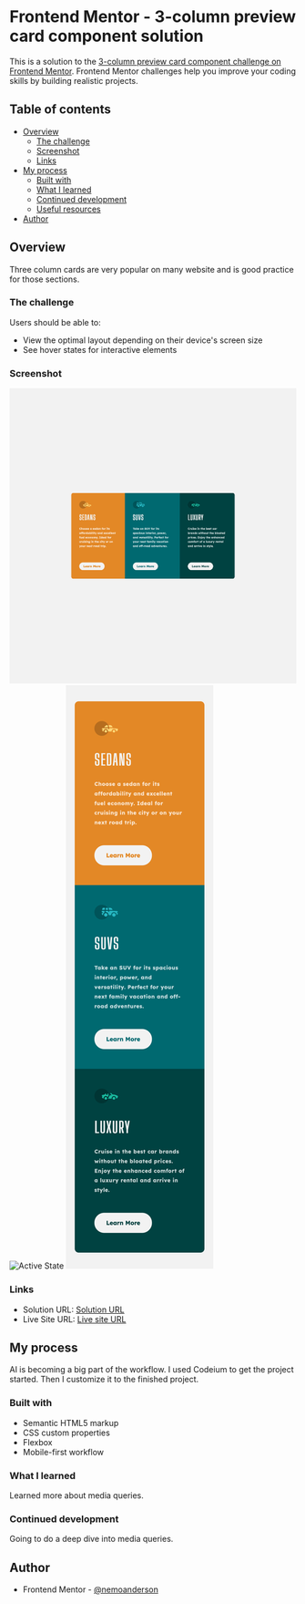 # Frontend Mentor - 3-column preview card component solution

This is a solution to the [3-column preview card component challenge on Frontend Mentor](https://www.frontendmentor.io/challenges/3column-preview-card-component-pH92eAR2-). Frontend Mentor challenges help you improve your coding skills by building realistic projects.

## Table of contents

- [Overview](#overview)
  - [The challenge](#the-challenge)
  - [Screenshot](#screenshot)
  - [Links](#links)
- [My process](#my-process)
  - [Built with](#built-with)
  - [What I learned](#what-i-learned)
  - [Continued development](#continued-development)
  - [Useful resources](#useful-resources)
- [Author](#author)


## Overview

Three column cards are very popular on many website and is good practice for those sections.

### The challenge

Users should be able to:

- View the optimal layout depending on their device's screen size
- See hover states for interactive elements

### Screenshot

![Desktop](./Screen%20Shot%202024-10-28%20at%2012.15.48.png)
![Active State](<Screenshot 2024-10-28 at 10.55.17 AM.png>)
![Mobile](./Screen%20Shot%202024-10-28%20at%2012.11.54.png)

### Links

- Solution URL: [Solution URL](https://www.frontendmentor.io/challenges/3column-preview-card-component-pH92eAR2-/solutions/)
- Live Site URL: [Live site URL](https://nemoanderson.github.io/3-column-preview-card-component-main/)

## My process

AI is becoming a big part of the workflow. I used Codeium to get the project started. Then I customize it to the finished project.

### Built with

- Semantic HTML5 markup
- CSS custom properties
- Flexbox
- Mobile-first workflow

### What I learned

Learned more about media queries.

### Continued development

Going to do a deep dive into media queries.

## Author

- Frontend Mentor - [@nemoanderson](https://www.frontendmentor.io/profile/nemoanderson)
